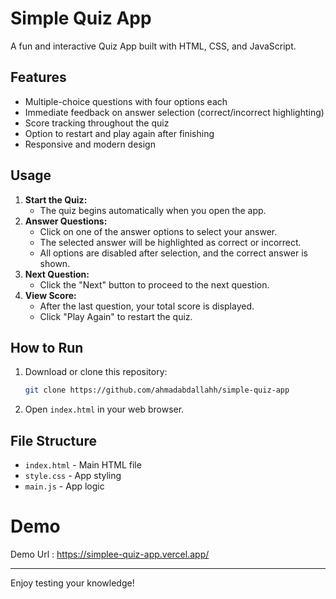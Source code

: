 # Simple Quiz App

A fun and interactive Quiz App built with HTML, CSS, and JavaScript.

## Features

- Multiple-choice questions with four options each
- Immediate feedback on answer selection (correct/incorrect highlighting)
- Score tracking throughout the quiz
- Option to restart and play again after finishing
- Responsive and modern design


## Usage

1. **Start the Quiz:**
   - The quiz begins automatically when you open the app.
2. **Answer Questions:**
   - Click on one of the answer options to select your answer.
   - The selected answer will be highlighted as correct or incorrect.
   - All options are disabled after selection, and the correct answer is shown.
3. **Next Question:**
   - Click the "Next" button to proceed to the next question.
4. **View Score:**
   - After the last question, your total score is displayed.
   - Click "Play Again" to restart the quiz.

## How to Run

1. Download or clone this repository:
   ```sh
   git clone https://github.com/ahmadabdallahh/simple-quiz-app
   ```
2. Open `index.html` in your web browser.

## File Structure

- `index.html` - Main HTML file
- `style.css` - App styling
- `main.js` - App logic

# Demo
Demo Url : https://simplee-quiz-app.vercel.app/

---

Enjoy testing your knowledge!
